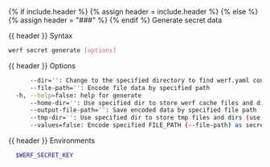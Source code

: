 {% if include.header %}
{% assign header = include.header %}
{% else %}
{% assign header = "###" %}
{% endif %}
Generate secret data

{{ header }} Syntax

```bash
werf secret generate [options]
```

{{ header }} Options

```bash
      --dir='': Change to the specified directory to find werf.yaml config
      --file-path='': Encode file data by specified path
  -h, --help=false: help for generate
      --home-dir='': Use specified dir to store werf cache files and dirs (use ~/.werf by default)
      --output-file-path='': Save encoded data by specified file path
      --tmp-dir='': Use specified dir to store tmp files and dirs (use system tmp dir by default)
      --values=false: Encode specified FILE_PATH (--file-path) as secret values file
```

{{ header }} Environments

```bash
  $WERF_SECRET_KEY  
```

